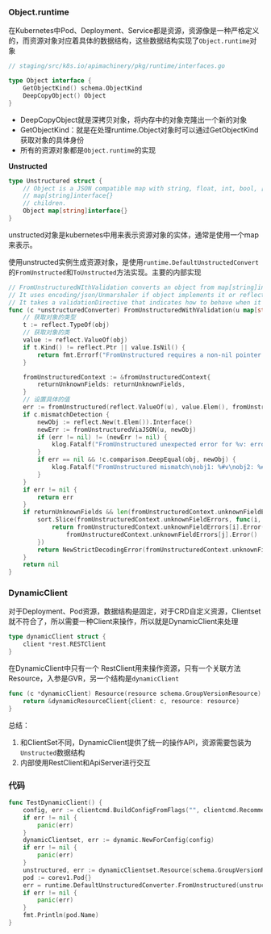 ### Object.runtime
在Kubernetes中Pod、Deployment、Service都是资源，资源像是一种严格定义的，而资源对象对应着具体的数据结构，这些数据结构实现了`Object.runtime`对象
```go
// staging/src/k8s.io/apimachinery/pkg/runtime/interfaces.go

type Object interface {
	GetObjectKind() schema.ObjectKind
	DeepCopyObject() Object
}
```
- DeepCopyObject就是深拷贝对象，将内存中的对象克隆出一个新的对象
- GetObjectKind：就是在处理runtime.Object对象时可以通过GetObjectKind获取对象的具体身份
- 所有的资源对象都是`Object.runtime`的实现

**Unstructed**

```go
type Unstructured struct {
	// Object is a JSON compatible map with string, float, int, bool, []interface{}, or
	// map[string]interface{}
	// children.
	Object map[string]interface{}
}
```
unstructed对象是kubernetes中用来表示资源对象的实体，通常是使用一个map来表示。

使用unstructed实例生成资源对象，是使用`runtime.DefaultUnstructedConvert`的`FromUnstructed`和`ToUnstructed`方法实现。主要的内部实现
```go
// FromUnstructuredWIthValidation converts an object from map[string]interface{} representation into a concrete type.
// It uses encoding/json/Unmarshaler if object implements it or reflection if not.
// It takes a validationDirective that indicates how to behave when it encounters unknown fields.
func (c *unstructuredConverter) FromUnstructuredWithValidation(u map[string]interface{}, obj interface{}, returnUnknownFields bool) error {
    // 获取对象的类型
	t := reflect.TypeOf(obj)
    // 获取对象的类
	value := reflect.ValueOf(obj)
	if t.Kind() != reflect.Ptr || value.IsNil() {
		return fmt.Errorf("FromUnstructured requires a non-nil pointer to an object, got %v", t)
	}

	fromUnstructuredContext := &fromUnstructuredContext{
		returnUnknownFields: returnUnknownFields,
	}
    // 设置具体的值
	err := fromUnstructured(reflect.ValueOf(u), value.Elem(), fromUnstructuredContext)
	if c.mismatchDetection {
		newObj := reflect.New(t.Elem()).Interface()
		newErr := fromUnstructuredViaJSON(u, newObj)
		if (err != nil) != (newErr != nil) {
			klog.Fatalf("FromUnstructured unexpected error for %v: error: %v", u, err)
		}
		if err == nil && !c.comparison.DeepEqual(obj, newObj) {
			klog.Fatalf("FromUnstructured mismatch\nobj1: %#v\nobj2: %#v", obj, newObj)
		}
	}
	if err != nil {
		return err
	}
	if returnUnknownFields && len(fromUnstructuredContext.unknownFieldErrors) > 0 {
		sort.Slice(fromUnstructuredContext.unknownFieldErrors, func(i, j int) bool {
			return fromUnstructuredContext.unknownFieldErrors[i].Error() <
				fromUnstructuredContext.unknownFieldErrors[j].Error()
		})
		return NewStrictDecodingError(fromUnstructuredContext.unknownFieldErrors)
	}
	return nil
}
```

### DynamicClient
对于Deployment、Pod资源，数据结构是固定，对于CRD自定义资源，Clientset就不符合了，所以需要一种Client来操作，所以就是DynamicClient来处理

```go
type dynamicClient struct {
	client *rest.RESTClient
}
```
在DynamicClient中只有一个 RestClient用来操作资源，只有一个关联方法Resource，入参是GVR，另一个结构是`dynamicClient`
```go
func (c *dynamicClient) Resource(resource schema.GroupVersionResource) NamespaceableResourceInterface {
	return &dynamicResourceClient{client: c, resource: resource}
}
```
总结：
1. 和ClientSet不同，DynamicClient提供了统一的操作API，资源需要包装为`Unstructed`数据结构
2. 内部使用RestClient和ApiServer进行交互

### 代码
```go
func TestDynamicClient() {
	config, err := clientcmd.BuildConfigFromFlags("", clientcmd.RecommendedHomeFile)
	if err != nil {
		panic(err)
	}
	dynamicClientset, err := dynamic.NewForConfig(config)
	if err != nil {
		panic(err)
	}
	unstructured, err := dynamicClientset.Resource(schema.GroupVersionResource{Version: "v1", Resource: "pods"}).Namespace("kube-system").Get(context.TODO(), "traefik-d497b4cb6-229vw", v1.GetOptions{})
	pod := corev1.Pod{}
	err = runtime.DefaultUnstructuredConverter.FromUnstructured(unstructured.UnstructuredContent(), &pod)
	if err != nil {
		panic(err)
	}
	fmt.Println(pod.Name)
}

```